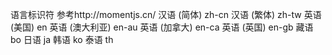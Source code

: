 语言标识符 参考http://momentjs.cn/
汉语 (简体) zh-cn
汉语 (繁体) zh-tw
英语 (美国) en
英语 (澳大利亚) en-au
英语 (加拿大) en-ca
英语 (英国) en-gb
藏语 bo
日语 ja
韩语 ko
泰语 th
